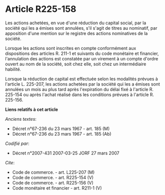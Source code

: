 # Article R225-158

Les actions achetées, en vue d'une réduction du capital social, par la société qui les a émises sont annulées, s'il s'agit de
titres au nominatif, par apposition d'une mention sur le registre des actions nominatives de la société.

Lorsque les actions sont inscrites en compte conformément aux dispositions des articles R. 211-1 et suivants du code
monétaire et financier, l'annulation des actions est constatée par un virement à un compte d'ordre ouvert au nom de la
société, soit chez elle, soit chez un intermédiaire habilité.

Lorsque la réduction de capital est effectuée selon les modalités prévues à l'article L. 225-207, les actions achetées par la
société qui les a émises sont annulées un mois au plus tard après l'expiration du délai fixé à l'article R. 225-154 ou après
l'achat réalisé dans les conditions prévues à l'article R. 225-156.

**Liens relatifs à cet article**

_Anciens textes_:

  - Décret n°67-236 du 23 mars 1967 - art. 185 (M)
  - Décret n°67-236 du 23 mars 1967 - art. 185 (Ab)

_Codifié par_:

  - Décret n°2007-431 2007-03-25 JORF 27 mars 2007

_Cite_:

  - Code de commerce. - art. L225-207 (M)
  - Code de commerce. - art. R225-154 (V)
  - Code de commerce. - art. R225-156 (V)
  - Code monétaire et financier - art. R211-1 (V)
